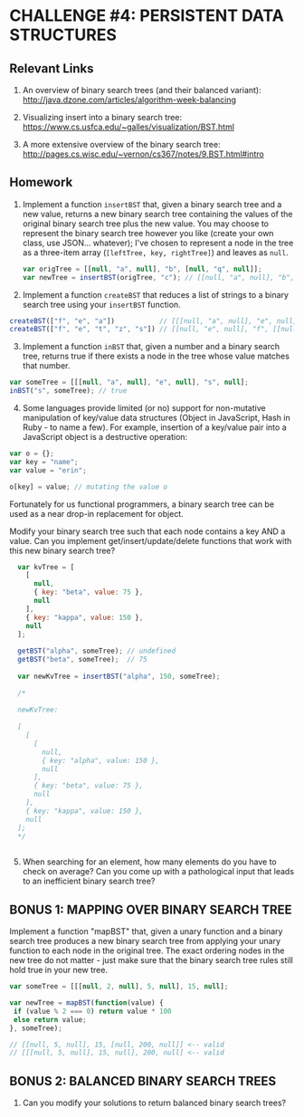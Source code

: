 # CHALLENGE #4: PERSISTENT DATA STRUCTURES

## Relevant Links

1. An overview of binary search trees (and their balanced variant): http://java.dzone.com/articles/algorithm-week-balancing

1. Visualizing insert into a binary search tree: https://www.cs.usfca.edu/~galles/visualization/BST.html

1. A more extensive overview of the binary search tree: http://pages.cs.wisc.edu/~vernon/cs367/notes/9.BST.html#intro

## Homework

1. Implement a function `insertBST` that, given a binary search tree and a new value, returns a new binary search tree containing the values of the original binary search tree plus the new value. You may choose to represent the binary search tree however you like (create your own class, use JSON... whatever); I've chosen to represent a node in the tree as a three-item array (`[leftTree, key, rightTree]`) and leaves as `null`.

   ```javascript
   var origTree = [[null, "a", null], "b", [null, "q", null]];
   var newTree = insertBST(origTree, "c"); // [[null, "a", null], "b", [[null, "c", null], "q", null]]
   ```

2. Implement a function `createBST` that reduces a list of strings to a binary search tree using your `insertBST` function.

  ```javascript
  createBST(["f", "e", "a"])           // [[[null, "a", null], "e", null], "f", null]
  createBST(["f", "e", "t", "z", "s"]) // [[null, "e", null], "f", [[null, "s", null], "t", [null, "z", null]]]
  ```

3.  Implement a function `inBST` that, given a number and a binary search tree, returns true if there exists a node in the tree whose value matches that number.

  ```javascript
  var someTree = [[[null, "a", null], "e", null], "s", null];
  inBST("s", someTree); // true
  ```

4. Some languages provide limited (or no) support for non-mutative manipulation of key/value data structures (Object in JavaScript, Hash in Ruby - to name a few). For example, insertion of a key/value pair into a JavaScript object is a destructive operation:

  ```javascript
  var o = {};
  var key = "name";
  var value = "erin";
  
  o[key] = value; // mutating the value o
  ```
  
  Fortunately for us functional programmers, a binary search tree can be used as a near drop-in replacement for object.
  
  Modify your binary search tree such that each node contains a key AND a value. Can you implement get/insert/update/delete functions that work with this new binary search tree?
  
  ```javascript
    var kvTree = [
      [
        null, 
        { key: "beta", value: 75 }, 
        null
      ], 
      { key: "kappa", value: 150 }, 
      null
    ];
    
    getBST("alpha", someTree); // undefined
    getBST("beta", someTree);  // 75
    
    var newKvTree = insertBST("alpha", 150, someTree);
    
    /*
    
    newKvTree: 
    
    [
      [
        [
          null, 
          { key: "alpha", value: 150 }, 
          null
        ], 
        { key: "beta", value: 75 }, 
        null
      ], 
      { key: "kappa", value: 150 }, 
      null
    ];
    */
    
  ```

5. When searching for an element, how many elements do you have to check on average? Can you come up with a pathological input that leads to an inefficient binary search tree?

## BONUS 1: MAPPING OVER BINARY SEARCH TREE

Implement a function "mapBST" that, given a unary function and a binary search tree produces a new binary search tree from applying your unary function to each node in the original tree. The exact ordering nodes in the new tree do not matter - just make sure that the binary search tree rules still hold true in your new tree.

   ```javascript
  var someTree = [[[null, 2, null], 5, null], 15, null];
  
  var newTree = mapBST(function(value) {
    if (value % 2 === 0) return value * 100
    else return value;
  }, someTree);
  
  // [[null, 5, null], 15, [null, 200, null]] <-- valid
  // [[[null, 5, null], 15, null], 200, null] <-- valid
  ```

## BONUS 2: BALANCED BINARY SEARCH TREES

1.  Can you modify your solutions to return balanced binary search trees?
